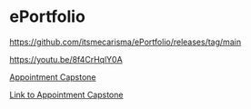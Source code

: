 # ePortfolio

https://github.com/itsmecarisma/ePortfolio/releases/tag/main

https://youtu.be/8f4CrHqlY0A

[Appointment Capstone](AppointmentCapstone)

[Link to Appointment Capstone](ePortfolio/AppointmentCapstone)

